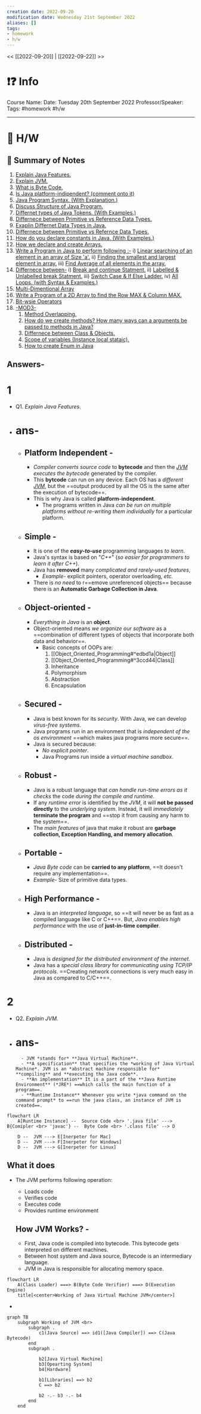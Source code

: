 ```yaml
---
creation date: 2022-09-20
modification date: Wednesday 21st September 2022
aliases: [] 
tags: 
- homework
- h/w
---
```


<< [[2022-09-20]] | [[2022-09-22]] >>

# ❗❓ Info
Course Name: 
Date: Tuesday 20th September 2022
Professor/Speaker: 
Tags: #homework #h/w 

---
# 📑 H/W

## 📃 Summary of Notes
1. [Explain Java Features.](#1)
2. [Explain JVM.](#2)
3. [What is Byte Code.](#3)
4. [Is Java platform-indipendent? (comment onto it)](#4)
5. [Java Program Syntax. (With Explanation.)](#5)
6. [Discuss Structure of Java Program.](#6)
7. [Differnet types of Java Tokens. (With Examples.)](#7)
8. [Differnece between Primitive vs Reference Data Types.](#8)
9. [Exaplin Differnet Data Types in Java.](#9)
10. [Differnece between Primitive vs Refernce Data Types.](#10)
11. [How do you declare constants in Java. (With Examples.)](#11)
12. [How we declare and create Arrays.](#12)
13. [Write a Program in Java to perform following :-](#13)
	i) [Linear searching of an element in an array of Size 'a'.](#13.1)
	ii) [Finding the smallest and largest element in array.](#13.2)
	iii) [Find Average of all elements in the array.](#13.3)
14. [Differnece between-](#14)
	i) [Break and continue Statment.](#14.1)
	ii) [Labelled & Unlabelled break Statment.](#14.2)
	iii) [Switch Case & If Else Ladder.](#14.3)
	iv) [All Loops. (with Syntax & Examples.)](#14.4)
15. [Multi-Dimentional Array](#15)
16. [Write a Program of a 2D Array to find the Row MAX & Column MAX.](#16)
17. [Bit-wsie Operators](#17)
18. [-MOD3-](#18)
	1. [Method Overlapping.](#18.1)
	2. [How do we create methods? How many ways can a arguments be passed to methods in Java?](#18.2)
	3. [Differnece between Class & Objects.](#18.3)
	4. [Scope of variables (Instance local stataic).](#18.4)
	5. [How to create Enum in Java](#18.5)


## **Answers-**

# 1
  - Q1. *Explain Java Features.*
  - # **ans-**
	  - ## **Platform Independent** -
		  - *Compiler converts source code* to **bytecode** and then the *[JVM](#JVM) executes the bytecode* generated by the compiler.
		  - This **bytcode** can run on any device. Each OS has a *different [JVM](#JVM)*, but the ==output produced by all the OS is the same after the execution of bytecode==.
		  - This is why Java is called **platform-independent**. 
			  - The programs written in Java *can be run on multiple platforms* *without re-writing them individually* for a particular platform.

	  - ## **Simple** -
		  - It is one of the ***easy-to-use*** programming languages *to learn*.
		  - Java's syntax is based on "*C++*" (*so easier for programmers to learn it after C++*).
		  - Java has **removed** many *complicated and rarely-used features*, 
			  - *Example-* explicit pointers, operator overloading, *etc.*
		- There is *no need* to r==emove unreferenced objects== because there is an **Automatic Garbage Collection in Java**.

	  - ## **Object-oriented** -
		  - *Everything in Java* is an **object**. 
		  - Object-oriented means *we organize our software* as a ==combination of different types of objects that incorporate both data and behavior==.
			  - Basic concepts of OOPs are:
				  1. [[Object_Oriented_Programming#^edbd1a|Object]]
				  1. [[Object_Oriented_Programming#^3ccd44|Class]]
				  2. Inheritance
				  3. Polymorphism
				  4. Abstraction
				  5. Encapsulation

	  - ## **Secured** -
		  - Java is best known for its *security*. With Java, we can develop *virus-free systems*. 
		  - Java programs run in an environment that is *independent of the os environment* ==which makes java programs more secure==.
		  - Java is secured because:
			  - *No explicit pointer*.
			  - Java Programs run inside a *virtual machine sandbox*.

	  - ## **Robust** -
		  - Java is a robust language that *can handle run-time errors as it checks* the code *during the compile and runtime*.
		  - If any *runtime error* is identified by the *JVM*, it will **not be passed directly** to the *underlying system*. Instead, it will *immediately* **terminate the program** and ==stop it from causing any harm to the system==.
		  - The *main features* of java that make it robust are **garbage collection, Exception Handling, and memory allocation**.

	  - ## **Portable** -
		  - *Java Byte code* can be **carried to any platform**, ==It doesn't require any implementation==.
		  - *Example-* Size of primitive data types.

	  - ## **High Performance** -
		  - Java is an *interpreted language*, so ==it will never be as fast as a compiled language like C or C++==. But, *Java enables high performance* with the use of **just-in-time compiler**.

	  - ## **Distributed** -
		  - Java is *designed for the distributed environment of the internet*.
		  - Java has a *special class library* for *communicating using TCP/IP protocols*. ==Creating network connections is very much easy in Java as compared to C/C++==.

# 2
  - Q2. *Explain JVM.*
  - # **ans-**
		  - JVM *stands for* **Java Virtual Machine**.
		  - **A specification** that specifies the *working of Java Virtual Machine*. JVM is an *abstract machine responsible for* **compiling** and **executing the Java code**. 
		  - **An implementation** It is a part of the **Java Runtime Environment** (*JRE*) ==which calls the main function of a program==.
		  - **Runtime Instance** Whenever you write *java command on the command prompt* to ==run the java class, an instance of JVM is created==.
```mermaid
flowchart LR
    A[Runtime Instance] --  Source Code <br> '.java file' ---> B{Comipler <br> 'javac'} --  Byte Code <br> '.class file' --> D

    D --  JVM ---> E[Inerpeter for Mac]
    D --  JVM ---> F[Inerpeter for Windows]
    D --  JVM ---> G[Inerpeter for Linux]
```
		
## 	**What it does**
- The JVM performs following operation:
	- Loads code
	- Verifies code
	- Executes code
	- Provides runtime environment

	## **How JVM Works?** -
	- First, Java code is compiled into bytecode. This bytecode gets interpreted on different machines.
	- Between host system and Java source, Bytecode is an intermediary language.
	- JVM in Java is responsible for allocating memory space.

```mermaid
flowchart LR
	A(Class Loader) ===> B(Byte Code Verifier) ===> D(Execution Engine)
	title[<center>Working of Java Virtual Machine JVM</center>]
```
-


```mermaid
graph TB
	subgraph Working of JVM <br>
	    subgraph .
		    c1(Java Source) ==> id1([Java Compiler]) ==> C(Java Bytecode)
		end
		subgraph .
    
			b2[Java Virtual Machine]
			b3[Opearting System]
			b4[Hardware]
			
		    b1[Libraries] ==> b2
		    C ==> b2
    
		    b2 -.- b3 -.- b4
	    end
    end
```

